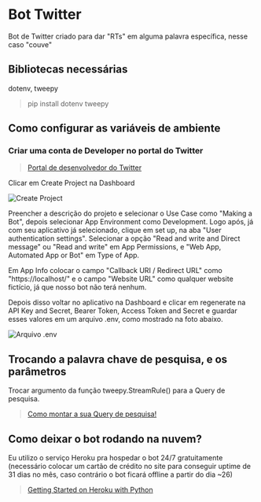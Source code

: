 # Bot Twitter
 Bot de Twitter criado para dar "RTs" em alguma palavra específica, nesse caso "couve"

## Bibliotecas necessárias
dotenv, tweepy
> pip install dotenv tweepy

## Como configurar as variáveis de ambiente
### Criar uma conta de Developer no portal do Twitter
> [Portal de desenvolvedor do Twitter](https://developer.twitter.com/en/portal/ "Twitter Developer Portal")

Clicar em Create Project na Dashboard

![Create Project](https://user-images.githubusercontent.com/93171892/194770658-bed77db7-eecd-4775-a411-18a2f391f1fc.png)

Preencher a descrição do projeto e selecionar o Use Case como "Making a Bot", depois selecionar App Environment como Development.
Logo após, já com seu aplicativo já selecionado, clique em set up, na aba "User authentication settings".
Selecionar a opção "Read and write and Direct message" ou "Read and write" em App Permissions, e "Web App, Automated App or Bot" em Type of App.

Em App Info colocar o campo "Callback URI / Redirect URL" como "https://localhost/" e o campo "Website URL" como qualquer website fictício, já que nosso bot não terá nenhum.

Depois disso voltar no aplicativo na Dashboard e clicar em regenerate na API Key and Secret, Bearer Token, Access Token and Secret e guardar esses valores em um arquivo .env, como mostrado na foto abaixo.

![Arquivo .env](https://user-images.githubusercontent.com/93171892/194770289-2ed7aed9-1d11-4bec-8c6c-9356c3a05db7.png)

## Trocando a palavra chave de pesquisa, e os parâmetros
Trocar argumento da função tweepy.StreamRule() para a Query de pesquisa.
> [Como montar a sua Query de pesquisa!](https://developer.twitter.com/en/docs/twitter-api/tweets/search/integrate/build-a-query)

## Como deixar o bot rodando na nuvem?
Eu utilizo o serviço Heroku pra hospedar o bot 24/7 gratuitamente (necessário colocar um cartão de crédito no site para conseguir uptime de 31 dias no mês, caso contrário o bot ficará offline a partir do dia ~26)
> [Getting Started on Heroku with Python](https://devcenter.heroku.com/articles/getting-started-with-python)
